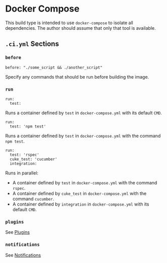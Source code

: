 # Docker Compose

This build type is intended to use `docker-compose` to isolate all
dependencies. The author should assume that only that tool is available.

## `.ci.yml` Sections

### `before`

```
before: "./some_script && ./another_script"
```
Specify any commands that should be run before building the image.

### `run`

```
run:
  test:
```
Runs a container defined by `test` in `docker-compose.yml` with its default `CMD`.


```
run:
  test: 'npm test'
```
Runs a container defined by `test` in `docker-compose.yml` with the command `npm test`.

```
run:
  test: 'rspec'
  cuke_test: 'cucumber'
  integration:
```
Runs in parallel:
* A container defined by `test` in `docker-compose.yml` with the command
  `rspec`.
* A container defined by `cuke_test` in `docker-compose.yml` with the command
  `cucumber`.
* A container defined by `integration` in `docker-compose.yml` with its default `CMD`.

### `plugins`
See [Plugins](../Plugins.md)

### `notifications`
See [Notifications](../Notifications.md)
